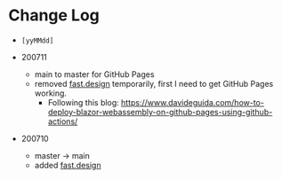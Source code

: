 # Change Log

- `[yyMMdd]`

- 200711
    - main to master for GitHub Pages
    - removed [fast.design](https://fast.design) temporarily, first I need to get GitHub Pages working.
      - Following this blog: https://www.davideguida.com/how-to-deploy-blazor-webassembly-on-github-pages-using-github-actions/

- 200710
    - master -> main
    - added [fast.design](https://fast.design)

